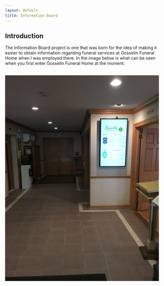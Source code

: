 ```yaml
---
layout: default
title: Information Board
---
```


## Introduction

The Information Board project is one that was born for the idea of making it
easier to obtain information regarding funeral services at Gosselin Funeral
Home when I was employed there. In the image below is what can be seen when
you first enter Gosselin Funeral Home at the moment:

<br/>
<div align="center" width="100">
    <img src="./img/information_board.png">
</div>
<br/>


